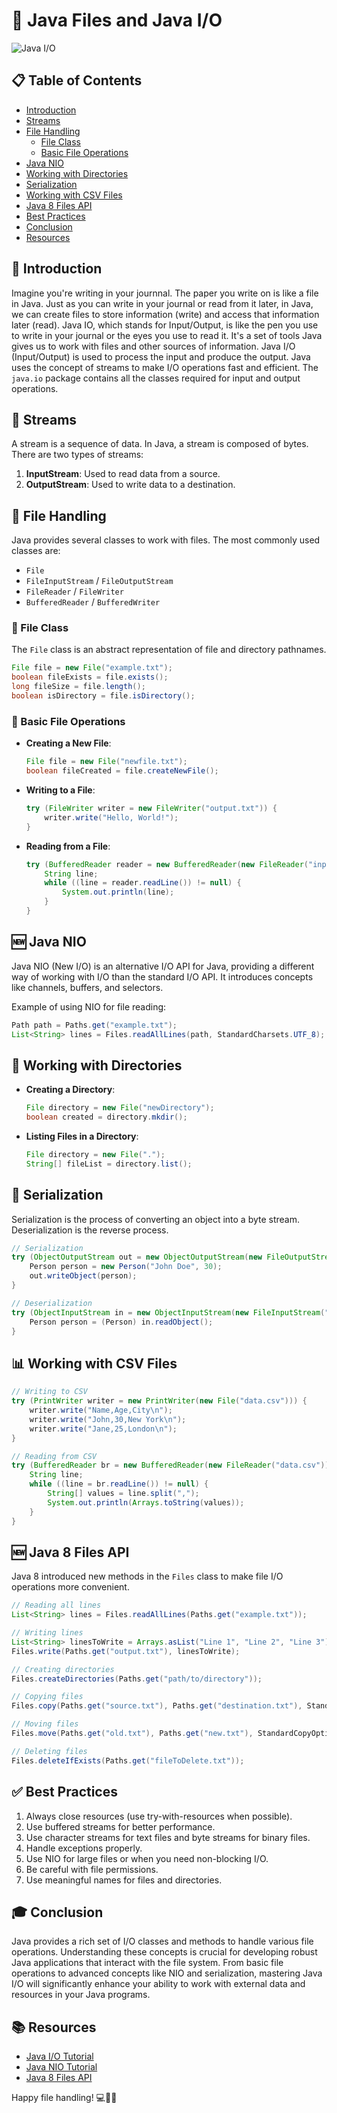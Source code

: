 # 📁 Java Files and Java I/O

![Java I/O](https://img.shields.io/badge/Java-I%2FO-blue?style=for-the-badge&logo=java)

## 📋 Table of Contents
- [Introduction](#-introduction)
- [Streams](#-streams)
- [File Handling](#-file-handling)
  - [File Class](#-file-class)
  - [Basic File Operations](#-basic-file-operations)
- [Java NIO](#-java-nio)
- [Working with Directories](#-working-with-directories)
- [Serialization](#-serialization)
- [Working with CSV Files](#-working-with-csv-files)
- [Java 8 Files API](#-java-8-files-api)
- [Best Practices](#-best-practices)
- [Conclusion](#-conclusion)
- [Resources](#-resources)

## 🌟 Introduction

Imagine you're writing in your journnal. The paper you write on is like a file in Java. Just as you can write in your journal or read from it later, in Java, we can create files to store information (write) and access that information later (read).
Java IO, which stands for Input/Output, is like the pen you use to write in your journal or the eyes you use to read it. It's a set of tools Java gives us to work with files and other sources of information.
Java I/O (Input/Output) is used to process the input and produce the output. Java uses the concept of streams to make I/O operations fast and efficient. The `java.io` package contains all the classes required for input and output operations.


## 🌊 Streams

A stream is a sequence of data. In Java, a stream is composed of bytes. There are two types of streams:

1. **InputStream**: Used to read data from a source.
2. **OutputStream**: Used to write data to a destination.

## 📂 File Handling

Java provides several classes to work with files. The most commonly used classes are:

- `File`
- `FileInputStream` / `FileOutputStream`
- `FileReader` / `FileWriter`
- `BufferedReader` / `BufferedWriter`

### 📁 File Class

The `File` class is an abstract representation of file and directory pathnames.

```java
File file = new File("example.txt");
boolean fileExists = file.exists();
long fileSize = file.length();
boolean isDirectory = file.isDirectory();
```

### 💾 Basic File Operations

- **Creating a New File**:
  ```java
  File file = new File("newfile.txt");
  boolean fileCreated = file.createNewFile();
  ```

- **Writing to a File**:
  ```java
  try (FileWriter writer = new FileWriter("output.txt")) {
      writer.write("Hello, World!");
  }
  ```

- **Reading from a File**:
  ```java
  try (BufferedReader reader = new BufferedReader(new FileReader("input.txt"))) {
      String line;
      while ((line = reader.readLine()) != null) {
          System.out.println(line);
      }
  }
  ```

## 🆕 Java NIO

Java NIO (New I/O) is an alternative I/O API for Java, providing a different way of working with I/O than the standard I/O API. It introduces concepts like channels, buffers, and selectors.

Example of using NIO for file reading:
```java
Path path = Paths.get("example.txt");
List<String> lines = Files.readAllLines(path, StandardCharsets.UTF_8);
```

## 📁 Working with Directories

- **Creating a Directory**:
  ```java
  File directory = new File("newDirectory");
  boolean created = directory.mkdir();
  ```

- **Listing Files in a Directory**:
  ```java
  File directory = new File(".");
  String[] fileList = directory.list();
  ```

## 💾 Serialization

Serialization is the process of converting an object into a byte stream. Deserialization is the reverse process.

```java
// Serialization
try (ObjectOutputStream out = new ObjectOutputStream(new FileOutputStream("person.ser"))) {
    Person person = new Person("John Doe", 30);
    out.writeObject(person);
}

// Deserialization
try (ObjectInputStream in = new ObjectInputStream(new FileInputStream("person.ser"))) {
    Person person = (Person) in.readObject();
}
```

## 📊 Working with CSV Files

```java
// Writing to CSV
try (PrintWriter writer = new PrintWriter(new File("data.csv"))) {
    writer.write("Name,Age,City\n");
    writer.write("John,30,New York\n");
    writer.write("Jane,25,London\n");
}

// Reading from CSV
try (BufferedReader br = new BufferedReader(new FileReader("data.csv"))) {
    String line;
    while ((line = br.readLine()) != null) {
        String[] values = line.split(",");
        System.out.println(Arrays.toString(values));
    }
}
```

## 🆕 Java 8 Files API

Java 8 introduced new methods in the `Files` class to make file I/O operations more convenient.

```java
// Reading all lines
List<String> lines = Files.readAllLines(Paths.get("example.txt"));

// Writing lines
List<String> linesToWrite = Arrays.asList("Line 1", "Line 2", "Line 3");
Files.write(Paths.get("output.txt"), linesToWrite);

// Creating directories
Files.createDirectories(Paths.get("path/to/directory"));

// Copying files
Files.copy(Paths.get("source.txt"), Paths.get("destination.txt"), StandardCopyOption.REPLACE_EXISTING);

// Moving files
Files.move(Paths.get("old.txt"), Paths.get("new.txt"), StandardCopyOption.REPLACE_EXISTING);

// Deleting files
Files.deleteIfExists(Paths.get("fileToDelete.txt"));
```

## ✅ Best Practices

1. Always close resources (use try-with-resources when possible).
2. Use buffered streams for better performance.
3. Use character streams for text files and byte streams for binary files.
4. Handle exceptions properly.
5. Use NIO for large files or when you need non-blocking I/O.
6. Be careful with file permissions.
7. Use meaningful names for files and directories.

## 🎓 Conclusion

Java provides a rich set of I/O classes and methods to handle various file operations. Understanding these concepts is crucial for developing robust Java applications that interact with the file system. From basic file operations to advanced concepts like NIO and serialization, mastering Java I/O will significantly enhance your ability to work with external data and resources in your Java programs.

## 📚 Resources

- [Java I/O Tutorial](https://docs.oracle.com/javase/tutorial/essential/io/)
- [Java NIO Tutorial](https://docs.oracle.com/javase/tutorial/essential/io/fileio.html)
- [Java 8 Files API](https://docs.oracle.com/javase/8/docs/api/java/nio/file/Files.html)

Happy file handling! 💻📂🚀
